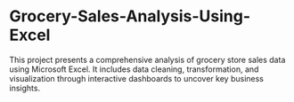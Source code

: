 # Grocery-Sales-Analysis-Using-Excel
This project presents a comprehensive analysis of grocery store sales data using Microsoft Excel. It includes data cleaning, transformation, and visualization through interactive dashboards to uncover key business insights.
